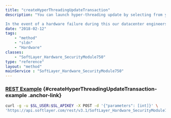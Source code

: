 ```yaml
---
title: "createHyperThreadingUpdateTransaction"
description: "You can launch hyper-threading update by selecting from your server list. It will bring your server offline for approximately 60 minutes while the update is in progress. 

In the event of a hardware failure during this our datacenter engineers will be notified of the problem automatically. They will then replace any failed components to bring your server back online, and will be contacting you to ensure that impact on your server is minimal. "
date: "2018-02-12"
tags:
    - "method"
    - "sldn"
    - "Hardware"
classes:
    - "SoftLayer_Hardware_SecurityModule750"
type: "reference"
layout: "method"
mainService : "SoftLayer_Hardware_SecurityModule750"
---
```


### [REST Example](#createHyperThreadingUpdateTransaction-example) <a href="/article/rest/"><i class="fas fa-question"></i></a> {#createHyperThreadingUpdateTransaction-example .anchor-link} 
```bash
curl -g -u $SL_USER:$SL_APIKEY -X POST -d '{"parameters": [int]}' \
'https://api.softlayer.com/rest/v3.1/SoftLayer_Hardware_SecurityModule750/{SoftLayer_Hardware_SecurityModule750ID}/createHyperThreadingUpdateTransaction'
```
